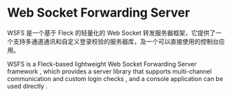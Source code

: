 # Web Socket Forwarding Server

WSFS 是一个基于 Fleck 的轻量化的 Web Socket 转发服务器框架，它提供了一个支持多通道通讯和自定义登录校验的服务器库，及一个可以直接使用的控制台应用。

WSFS is a Fleck-based lightweight Web Socket Forwarding Server framework , which provides a server library that supports multi-channel communication and custom login checks , and a console application can be used directly .
